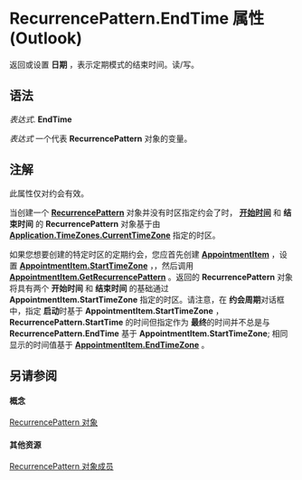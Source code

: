 
# RecurrencePattern.EndTime 属性 (Outlook)

返回或设置 **日期** ，表示定期模式的结束时间。读/写。


## 语法

 _表达式_. **EndTime**

 _表达式_ 一个代表 **RecurrencePattern** 对象的变量。


## 注解

此属性仅对约会有效。

当创建一个 **[RecurrencePattern](36c098f7-59fb-879a-5173-ed0260d13fa4.md)** 对象并没有时区指定约会了时， **[开始时间](557e0f8d-c95d-e1f9-91a2-0734248d8628.md)** 和 **结束时间** 的 **RecurrencePattern** 对象基于由 **[Application.TimeZones.CurrentTimeZone](edd88919-3afb-1896-ffcc-f0de21035a5f.md)** 指定的时区。

如果您想要创建的特定时区的定期约会，您应首先创建 **[AppointmentItem](204a409d-654e-27aa-643a-8344c631b82d.md)** ，设置 **[AppointmentItem.StartTimeZone](3259fa91-5f6c-b899-9bfc-2ac669911271.md)** ，，然后调用 **[AppointmentItem.GetRecurrencePattern](a9f67c5b-a77f-4e34-e654-d12560a6dba0.md)** 。返回的 **RecurrencePattern** 对象将具有两个 **开始时间** 和 **结束时间** 的基础通过 **AppointmentItem.StartTimeZone** 指定的时区。请注意，在 **约会周期**对话框中，指定 **启动**时基于 **AppointmentItem.StartTimeZone** ， **RecurrencePattern.StartTime** 的时间但指定作为 **最终**的时间并不总是与 **RecurrencePattern.EndTime** 基于 **AppointmentItem.StartTimeZone**; 相同显示的时间值基于 **[AppointmentItem.EndTimeZone](8f33d93f-c0fe-fda1-608d-dec7fb86c732.md)** 。


## 另请参阅


#### 概念


[RecurrencePattern 对象](36c098f7-59fb-879a-5173-ed0260d13fa4.md)
#### 其他资源


[RecurrencePattern 对象成员](d282fdb2-2b6d-983d-fe5f-698113d35f89.md)